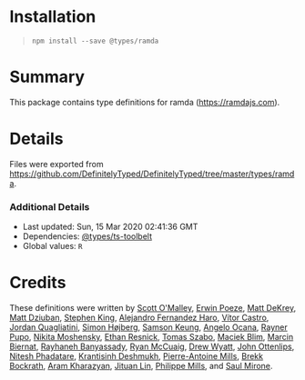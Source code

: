 # Installation
> `npm install --save @types/ramda`

# Summary
This package contains type definitions for ramda (https://ramdajs.com).

# Details
Files were exported from https://github.com/DefinitelyTyped/DefinitelyTyped/tree/master/types/ramda.

### Additional Details
 * Last updated: Sun, 15 Mar 2020 02:41:36 GMT
 * Dependencies: [@types/ts-toolbelt](https://npmjs.com/package/@types/ts-toolbelt)
 * Global values: `R`

# Credits
These definitions were written by [Scott O'Malley](https://github.com/TheHandsomeCoder), [Erwin Poeze](https://github.com/donnut), [Matt DeKrey](https://github.com/mdekrey), [Matt Dziuban](https://github.com/mrdziuban), [Stephen King](https://github.com/sbking), [Alejandro Fernandez Haro](https://github.com/afharo), [Vítor Castro](https://github.com/teves-castro), [Jordan Quagliatini](https://github.com/1M0reBug), [Simon Højberg](https://github.com/hojberg), [Samson Keung](https://github.com/samsonkeung), [Angelo Ocana](https://github.com/angeloocana), [Rayner Pupo](https://github.com/raynerd), [Nikita Moshensky](https://github.com/moshensky), [Ethan Resnick](https://github.com/ethanresnick), [Tomas Szabo](https://github.com/deftomat), [Maciek Blim](https://github.com/blimusiek), [Marcin Biernat](https://github.com/biern), [Rayhaneh Banyassady](https://github.com/rayhaneh), [Ryan McCuaig](https://github.com/rgm), [Drew Wyatt](https://github.com/drewwyatt), [John Ottenlips](https://github.com/jottenlips), [Nitesh Phadatare](https://github.com/minitesh), [Krantisinh Deshmukh](https://github.com/krantisinh), [Pierre-Antoine Mills](https://github.com/pirix-gh), [Brekk Bockrath](https://github.com/brekk), [Aram Kharazyan](https://github.com/nemo108), [Jituan Lin](https://github.com/jituanlin), [Philippe Mills](https://github.com/Philippe-mills), and [Saul Mirone](https://github.com/Saul-Mirone).
